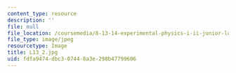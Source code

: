 ```yaml
---
content_type: resource
description: ''
file: null
file_location: /coursemedia/8-13-14-experimental-physics-i-ii-junior-lab-fall-2016-spring-2017/fdfa9474dbc307448a3e298b47799606_L13_2.jpg
file_type: image/jpeg
resourcetype: Image
title: L13_2.jpg
uid: fdfa9474-dbc3-0744-8a3e-298b47799606
---
```

